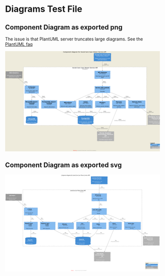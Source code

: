 # Diagrams Test File

## Component Diagram as exported png

The issue is that PlantUML server truncates large diagrams. See the [PlantUML faq](https://plantuml.com/faq)

![Component Diagram as exported png](./component_diagram.png)

## Component Diagram as exported svg

![Component Diagram as exported svg](./component_diagram.svg)
